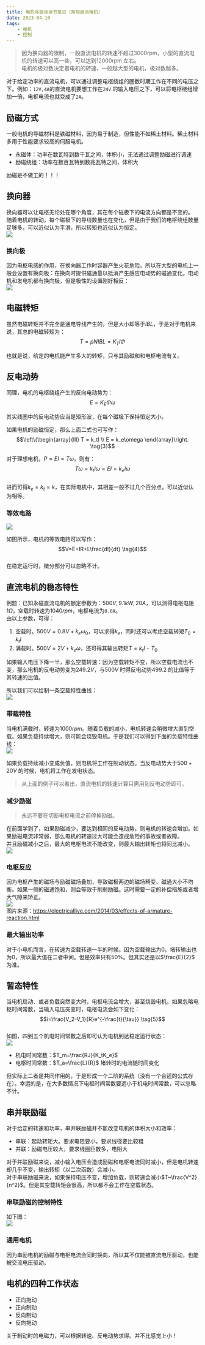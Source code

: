 ```yaml
---
title: 电机与驱动读书笔记（常规直流电机）  
date: 2023-04-10   
tags:  
    - 电机  
    - 控制  
---   
```


> 因为换向器的限制，一般直流电机的转速不超过3000rpm，小型的直流电机的转速可以高一些，可以达到12000rpm 左右。  
> 电机的极对数决定着电机的转速，一般越大型的电机，极对数越多。  
<!-- more -->
对于给定功率的直流电机，可以通过调整电枢绕组的圈数时期工作在不同的电压之下。例如：`12V,4A`的直流电机要想工作在`24V` 的输入电压之下，可以将电枢绕组增加一倍，电枢电流也就变成了`2A`。  

## 励磁方式   
一般电机的导磁材料是铁磁材料，因为易于制造，但性能不如稀土材料。稀土材料多用于性能要求较高的伺服电机。  
- 永磁体：功率在数瓦特到数千瓦之间，体积小，无法通过调整励磁进行调速    
- 励磁绕组：功率在数百瓦特到数兆瓦特之间，体积大  

励磁是不做工的！！！  

## 换向器  
换向器可以让电枢无论处在哪个角度，其在每个磁极下的电流方向都是不变的。    
随着电机的转动，每个磁极下的导线数量也在变化，但是由于我们的电枢绕组数量足够多，可以近似认为平滑，所以转矩也近似认为恒定。    
![](commutator.png)    

### 换向极  
因为电枢电感的作用，在换向器工作时容器产生火花危险。所以在大型的电机上一般会设置有换向极：在换向时提供磁通量以抵消产生感应电动势的磁通变化。电动机和发电机都有换向极，但是极性的设置刚好相反：  
![](interpole.png)

## 电磁转矩  
虽然电磁转矩并不完全是通电导线产生的，但是大小却等于$IBL$，于是对于电机来说，其总的电磁转矩为：  
$$T = pNIBL = K_TI\Phi \tag{1}$$  

也就是说，给定的电机能产生多大的转矩，只与其励磁和和电枢电流有关。  

## 反电动势  
同理，电机的电枢绕组产生的反向电动势为：  
$$E = K_E\Phi\omega \tag{2}$$  

其实线圈中的反电动势应当是矩形波，在每个磁极下保持恒定大小。   

如果电机的励磁恒定，那么上面二式也可写作：  
$$\left\{\begin{array}{lll}
    T = k_tI  \\  
    E = k_e\omega  
\end{array}\right. \tag{3}$$  

对于理想电机，$P = EI = T\omega$，则有：  
$$T\omega = k_tI\omega = EI=k_eI\omega$$  
进而可得$k_e=k_t=k$，在实际电机中，其相差一般不过几个百分点，可以近似认为相等。  

### 等效电路  
![](equivalent-circuit.png)  

如图所示，电机的等效电路可以写作：  
$$V=E+IR+L\frac{dI}{dt} \tag{4}$$  
在稳定运行时，微分部分可以忽略不计。    

## 直流电机的稳态特性  

例题：已知永磁直流电机的额定参数为：$500V, 9.1kW, 20A$，可以测得电枢电阻$1\Omega$，空载时转速为$1040rpm$，电枢电流为`0.8A`。  
由以上参数，可得：  
1. 空载时。$500V = 0.8V + k_e\omega_0$，可以求得$k_e$，同时还可以考虑空载转矩$T_0=k_tI$  
2. 满载时。$500V= 2V + k_e\omega$，还可得其输出转矩$T=k_tI-T_0$  

如果输入电压下降一半，那么空载转速：因为空载转矩不变，所以空载电流也不变，那么电机的反电动势变为$249.2V$，与$500V$ 时得反电动势$499.2$ 的比值等于其转速的比值。   

所以我们可以绘制一条空载特性曲线：  
![](no-load-steady.png)  

### 带载特性   
当电机满载时，转速为$1000rpm$。随着负载的减小，电机转速会稍微增大直到空载。如果负载持续增大，则可能会烧毁电机。于是我们可以得到下面的负载特性曲线：  
![](load-steady.png)  

如果负载持续减小变成负值，则电机将工作在制动状态。当反电动势大于$500+20V$ 的时候，电机将工作在发电状态。  

> 从上面的例子可以看出，直流电机的转速计算只需用到反电动势即可。    

### 减少励磁  
> 永远不要在切断电枢电流之前停掉励磁。  

在前面学到了，如果励磁减少，要达到相同的反电动势，则电机的转速会增加。如果励磁电流非常弱，那么电机的转速过大可能会造成危险的事故或者故障。  
并且励磁减小之后，最大的电枢电流不能改变，则最大输出转矩也将同比减小。  
![](field-weakening.png)  

### 电枢反应  
因为电枢产生的磁场与励磁磁场叠加，导致磁极两边的磁场畸变、磁通大小不均衡。如果一侧的磁通饱和，则会等效于削弱励磁。这时需要一定的补偿措施或者增大气隙来矫正。  
![](armature-reaction.png)  
图片来源：<https://electricallive.com/2014/03/effects-of-armature-reaction.html>  

### 最大输出功率  
对于小电机而言，在转速为空载转速一半的时候。因为空载输出为0，堵转输出也为0，所以最大值在二者中间。但是效率只有$50\%$。但其实还是以$\frac{E}{2}$ 为准。  


## 暂态特性  
当电机启动、或者负载突然变大时，电枢电流会增大，甚至烧毁电机。如果忽略电枢时间常数，当输入电压突变时，电枢电流会如下变化：  
$$i=\frac{V_2-V_1}{R}e^{-\frac{t}{\tau}} \tag{5}$$  
如图，四到五个机电时间常数之后即可认为电机到达稳定运行状态：  
![](increase-armature-voltage.png)  

- 机电时间常数：$T_m=\frac{RJ}{K_tK_e}$  
- 电枢时间常数：$T_a=\frac{L}{R}$ 堵转时的电流随时间变化  

但实际上二者是共同作用的，于是形成一个二阶的系统（没有一个合适的公式存在）。幸运的是，在大多数情况下电枢时间常数要远小于机电时间常数，可以忽略不计。  


## 串并联励磁  
对于给定的转速和功率，串并联励磁并不能改变电机的体积大小和效率：  
- 串联：起动转矩大。要求电阻要小，要求线径要比较粗      
- 并联：励磁电压较大，要求线圈匝数多，电阻大  

 对于并联励磁来说，减小输入电压会造成励磁和电枢电流同时减小，但是电机转速却几乎不变，输出转矩（以二次函数）会减小。  
 对于串联励磁来说，如果保持电压不变，增加负载，则转速会减小$T~\frac{V^2}{n^2}$。但是其空载转矩会很高，所以都不会工作在空载状态。   

 ### 串联励磁的控制特性   
 如下图：  
 ![](series-character.png)  

 ### 通用电机  
 因为串励电机的励磁与电枢电流会同时换向，所以其不仅能被直流电压驱动，也能被交流电压驱动。

 ## 电机的四种工作状态  
- 正向拖动  
- 正向制动  
- 反向制动  
- 反向拖动  

关于制动时的电磁力，可以根据转速、反电动势求得。并不比感觉上小！
